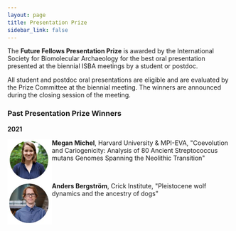 ```yaml
---
layout: page
title: Presentation Prize
sidebar_link: false
---
```


The <b>Future Fellows Presentation Prize</b> is awarded by the International Society for Biomolecular Archaeology for the best oral presentation presented at the biennial ISBA meetings by a student or postdoc.

All student and postdoc oral presentations are eligible and are evaluated by the Prize Committee at the biennial meeting. The winners are announced during the closing session of the meeting.

### Past Presentation Prize Winners

<b>2021</b>

<img align="left" width="100" src="/assets/images/MeganMichel.jpg">
<b>Megan Michel</b>, Harvard University & MPI-EVA, "Coevolution and Cariogenicity: Analysis of 80 Ancient Streptococcus mutans Genomes Spanning the Neolithic Transition"

<br clear="left">

<img align="left" width="100" src="/assets/images/AndersBergstroem.jpg">
  <b>Anders Bergström</b>, Crick Institute, "Pleistocene wolf dynamics and the ancestry of dogs"
